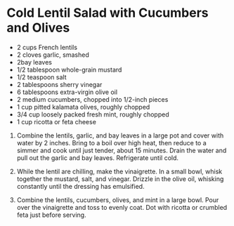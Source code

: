 # Cold Lentil Salad with Cucumbers and Olives 

- 2 cups  French lentils
- 2 cloves garlic, smashed
- 2bay leaves
- 1/2 tablespoon whole-grain mustard
- 1/2 teaspoon salt
- 2 tablespoons sherry vinegar
- 6 tablespoons extra-virgin olive oil
- 2 medium cucumbers, chopped into 1/2-inch pieces
- 1 cup pitted kalamata olives, roughly chopped
- 3/4 cup loosely packed fresh mint, roughly chopped
- 1 cup ricotta or feta cheese

1. Combine the lentils, garlic, and bay leaves in a large pot and cover with water by 2 inches. Bring to a boil over high heat, then reduce to a simmer and cook until just tender, about 15 minutes. Drain the water and pull out the garlic and bay leaves. Refrigerate until cold.

2. While the lentil are chilling, make the vinaigrette. In a small bowl, whisk together the mustard, salt, and vinegar. Drizzle in the olive oil, whisking constantly until the dressing has emulsified.

3. Combine the lentils, cucumbers, olives, and mint in a large bowl. Pour over the vinaigrette and toss to evenly coat. Dot with ricotta or crumbled feta just before serving.
